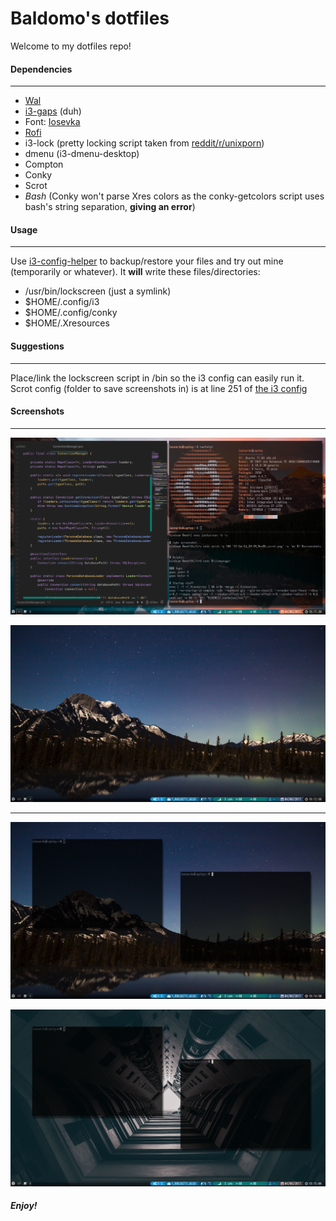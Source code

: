 # Baldomo's dotfiles #
Welcome to my dotfiles repo!


#### Dependencies ####
---
- [Wal](https://github.com/dylanaraps/wal)
- [i3-gaps](https://github.com/Airblader/i3) (duh)
- Font: [Iosevka](https://github.com/be5invis/Iosevka)
- [Rofi](https://davedavenport.github.io/rofi/)
- i3-lock (pretty locking script taken from [reddit/r/unixporn](https://reddit.com/r/unixporn))
- dmenu (i3-dmenu-desktop)
- Compton
- Conky
- Scrot
- *Bash* (Conky won't parse Xres colors as the conky-getcolors script uses bash's string separation, **giving an error**)

#### Usage ####
---
Use [i3-config-helper](i3-config-helper) to backup/restore your files and try out mine (temporarily or whatever). It **will** write these files/directories:
- /usr/bin/lockscreen (just a symlink)
- $HOME/.config/i3
- $HOME/.config/conky
- $HOME/.Xresources

#### Suggestions ####
---
Place/link the lockscreen script in /bin so the i3 config can easily run it.
Scrot config (folder to save screenshots in) is at line 251 of [the i3 config](i3/config)

#### Screenshots ####
---
![Busy](Screenshots/Busy.png "Busy")

![Empty](Screenshots/Empty.png "Empty")

---

![Floating urxvt](Screenshots/Terminals.png "Terminals")

![Floating urxvt 2](Screenshots/Terminals2.png "Terminals 2")



##### Enjoy! #####